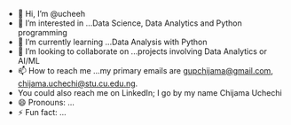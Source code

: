- 👋 Hi, I’m @ucheeh
- 👀 I’m interested in ...Data Science, Data Analytics and Python programming
- 🌱 I’m currently learning ...Data Analysis with Python
- 💞️ I’m looking to collaborate on ...projects involving Data Analytics or AI/ML
- 📫 How to reach me ...my primary emails are gupchijama@gmail.com, chijama.uchechi@stu.cu.edu.ng.
- You could also reach me on LinkedIn; I go by my name Chijama Uchechi
- 😄 Pronouns: ...
- ⚡ Fun fact: ...

<!---
ucheeh/ucheeh is a ✨ special ✨ repository because its `README.md` (this file) appears on your GitHub profile.
You can click the Preview link to take a look at your changes.
--->
